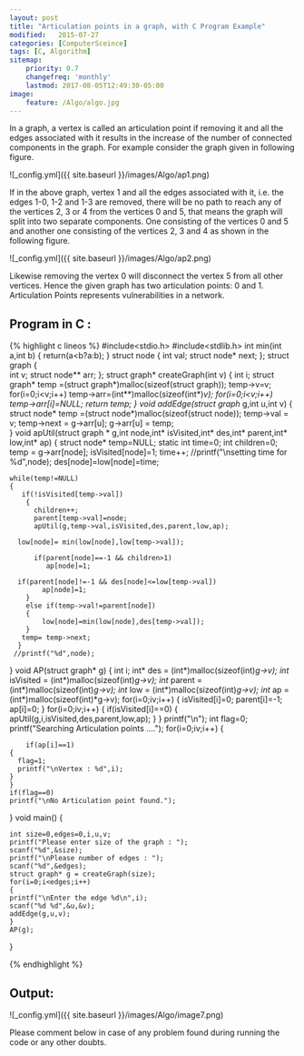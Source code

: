 ```yaml
---
layout: post
title: "Articulation points in a graph, with C Program Example"
modified:   2015-07-27
categories: [ComputerSceince]
tags: [C, Algorithm]
sitemap:
    priority: 0.7
    changefreq: 'monthly'
    lastmod: 2017-08-05T12:49:30-05:00
image:
    feature: /Algo/algo.jpg
---
```

In a graph, a vertex is called an articulation point if removing it and all the edges associated with it results in the increase of the number of connected components in the graph. For example consider the graph given in following figure.

![_config.yml]({{ site.baseurl }}/images/Algo/ap1.png)

If in the above graph, vertex 1 and all the edges associated with it, i.e. the edges 1-0, 1-2 and 1-3 are removed, there will be no path to reach any of the vertices 2, 3 or 4 from the vertices 0 and 5, that means the graph will split into two separate components. One consisting of the vertices 0 and 5 and another one consisting of the vertices 2, 3 and 4 as shown in the following figure.

![_config.yml]({{ site.baseurl }}/images/Algo/ap2.png)

Likewise removing the vertex 0 will disconnect the vertex 5 from all other vertices. Hence the given graph has two articulation points: 0 and 1.
Articulation Points represents vulnerabilities in a network. 


## Program in C :

{% highlight c lineos %}
#include<stdio.h>
#include<stdlib.h>
int min(int a,int b)
{
    return(a<b?a:b);
}
struct node
{
 int val;
 struct node* next;
};
struct graph
{   
 int v;
 struct node** arr;
};
struct graph* createGraph(int v)
{
    int i;
    struct graph* temp =(struct graph*)malloc(sizeof(struct graph));
    temp->v=v;
    for(i=0;i<v;i++)
     temp->arr=(int**)malloc(sizeof(int*)*v);
    for(i=0;i<v;i++)
     temp->arr[i]=NULL;
    return temp;
}
void addEdge(struct graph* g,int u,int v)
{
    struct node* temp =(struct node*)malloc(sizeof(struct node));
    temp->val = v;
    temp->next = g->arr[u];
    g->arr[u] = temp;     
}
void apUtil(struct graph * g,int node,int* isVisited,int* des,int* parent,int* low,int* ap)
{
    struct node* temp=NULL;
    static int time=0;
    int children=0;
    temp = g->arr[node];
    isVisited[node]=1;
    time++;
    //printf("\nsetting time for %d",node);
    des[node]=low[node]=time;

    while(temp!=NULL)
    {       
       if(!isVisited[temp->val])
        {
          children++;
          parent[temp->val]=node;
          apUtil(g,temp->val,isVisited,des,parent,low,ap);

      low[node]= min(low[node],low[temp->val]);

          if(parent[node]==-1 && children>1)
             ap[node]=1;

      if(parent[node]!=-1 && des[node]<=low[temp->val])
            ap[node]=1;           
        }    
        else if(temp->val!=parent[node])
        {
            low[node]=min(low[node],des[temp->val]);
        }
       temp= temp->next;
      }
     //printf("%d",node);
}
void AP(struct graph* g)
{
    int i;
    int* des = (int*)malloc(sizeof(int)*g->v);
    int* isVisited = (int*)malloc(sizeof(int)*g->v);
    int* parent = (int*)malloc(sizeof(int)*g->v);
    int* low = (int*)malloc(sizeof(int)*g->v);
    int* ap = (int*)malloc(sizeof(int)*g->v);
    for(i=0;i<g->v;i++)
    {
        isVisited[i]=0;
        parent[i]=-1;
        ap[i]=0;
    }
    for(i=0;i<g->v;i++)
    {
        if(isVisited[i]==0)
        {
            apUtil(g,i,isVisited,des,parent,low,ap);
        }
    }
    printf("\n");
    int flag=0;
    printf("Searching Articulation points ....");
    for(i=0;i<g->v;i++)
    {
       
        if(ap[i]==1)
	{
	  flag=1;
	  printf("\nVertex : %d",i);
	}
    }
    if(flag==0)
	printf("\nNo Articulation point found.");
}
void main()
{
    
    int size=0,edges=0,i,u,v;
    printf("Please enter size of the graph : ");
    scanf("%d",&size);
    printf("\nPlease number of edges : ");
    scanf("%d",&edges);
    struct graph* g = createGraph(size);
    for(i=0;i<edges;i++)
    {
	printf("\nEnter the edge %d\n",i);
  	scanf("%d %d",&u,&v);
	addEdge(g,u,v);
    }
    AP(g);
}   


{% endhighlight %}


## Output:


![_config.yml]({{ site.baseurl }}/images/Algo/image7.png)



Please comment below in case of any problem found during running the code or any other doubts.
